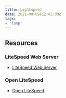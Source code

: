 ```yaml
---
title: Lightspeed
date: 2021-09-09T12:42:00Z
tags:
- 'lamp'
---
```


## Resources

### LiteSpeed Web Server

* [LiteSpeed Web Server](https://www.litespeedtech.com/products/litespeed-web-server)

### Open LiteSpeed

* [Open LiteSpeed](https://openlitespeed.org)
